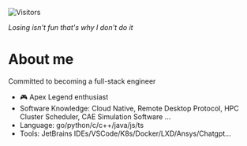 ![Visitors](https://api.visitorbadge.io/api/visitors?path=https%3A%2F%2Fgithub.com%2FcoconutLatte&labelColor=%23dce775&countColor=%23555555)

*Losing isn't fun that's why I don't do it*

# About me
Committed to becoming a full-stack engineer

- 🎮 Apex Legend enthusiast
- Software Knowledge: Cloud Native, Remote Desktop Protocol, HPC Cluster Scheduler, CAE Simulation Software ...
- Language: go/python/c/c++/java/js/ts
- Tools: JetBrains IDEs/VSCode/K8s/Docker/LXD/Ansys/Chatgpt...